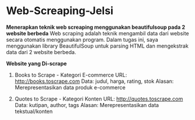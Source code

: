 # Web-Screaping-Jelsi
**Menerapkan teknik web screaping menggunakan beautifulsoup pada 2 website berbeda**
Web scraping adalah teknik mengambil data dari website secara otomatis menggunakan program. Dalam tugas ini, saya menggunakan library BeautifulSoup untuk parsing HTML dan mengekstrak data dari 2 website berbeda.

**Website yang Di-scrape**
1. Books to Scrape - Kategori E-commerce
URL: http://books.toscrape.com
Data: judul, harga, rating, stok
Alasan: Merepresentasikan data produk e-commerce

2. Quotes to Scrape - Kategori Konten
URL: http://quotes.toscrape.com
Data: kutipan, author, tags
Alasan: Merepresentasikan data tekstual/konten
